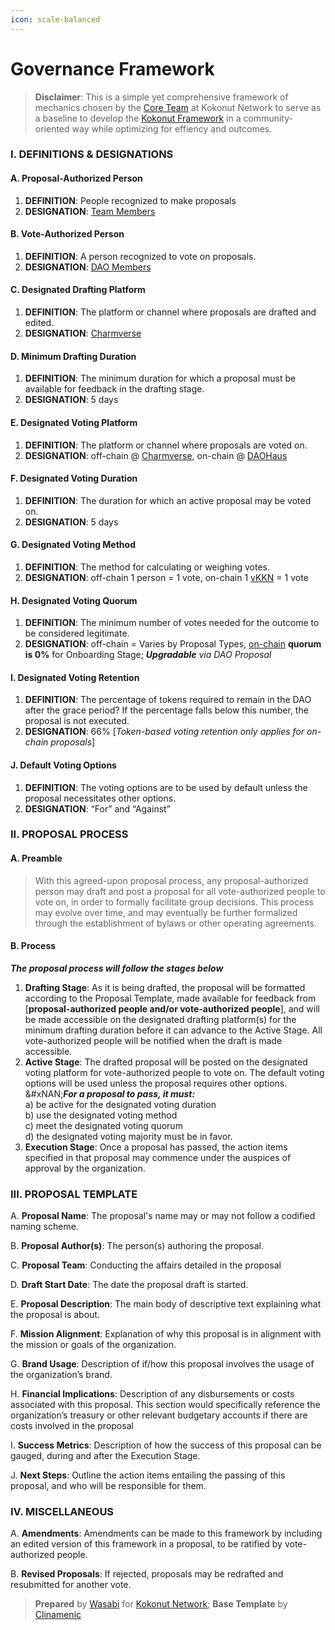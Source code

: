 ```yaml
---
icon: scale-balanced
---
```


# Governance Framework

> **Disclaimer**: This is a simple yet comprehensive framework of mechanics chosen by the [Core Team](https://kokonut.network/about) at Kokonut Network to serve as a baseline to develop the [Kokonut Framework](https://github.com/wasalo/kokonut-framework) in a community-oriented way while optimizing for effiency and outcomes.

### I. DEFINITIONS & DESIGNATIONS

#### A. Proposal-Authorized Person

1. **DEFINITION**: People recognized to make proposals
2. **DESIGNATION**: [Team Members](https://kokonut.network/about)

#### B. Vote-Authorized Person

1. **DEFINITION**: A person recognized to vote on proposals.
2. **DESIGNATION**: [DAO Members](https://link.kokonut.network/members)

#### C. Designated Drafting Platform

1. **DEFINITION**: The platform or channel where proposals are drafted and edited.
2. **DESIGNATION**: [Charmverse](https://charmverse.kokonut.network)

#### D. Minimum Drafting Duration

1. **DEFINITION**: The minimum duration for which a proposal must be available for feedback in the drafting stage.
2. **DESIGNATION**: 5 days

#### E. Designated Voting Platform

1. **DEFINITION**: The platform or channel where proposals are voted on.
2. **DESIGNATION**: off-chain @ [Charmverse](https://charmverse.kokonut.network), on-chain @ [DAOHaus](https://link.kokonut.network/dao)

#### F. Designated Voting Duration

1. **DEFINITION**: The duration for which an active proposal may be voted on.
2. **DESIGNATION**: 5 days

#### G. Designated Voting Method

1. **DEFINITION**: The method for calculating or weighing votes.
2. **DESIGNATION**: off-chain 1 person = 1 vote, on-chain 1 [vKKN](https://gnosisscan.io/token/0xc6b075ac3234a7ac729114b27370b552fa284690) = 1 vote

#### H. Designated Voting Quorum

1. **DEFINITION**: The minimum number of votes needed for the outcome to be considered legitimate.
2. **DESIGNATION**: off-chain = Varies by Proposal Types, [on-chain](https://link.kokonut.network/dao) **quorum is 0%** for Onboarding Stage; _**Upgradable**_ _via DAO Proposal_

#### I. Designated Voting Retention

1. **DEFINITION**: The percentage of tokens required to remain in the DAO after the grace period? If the percentage falls below this number, the proposal is not executed.
2. **DESIGNATION**: 66% \[_Token-based voting retention only applies for on-chain proposals_]

#### J. Default Voting Options

1. **DEFINITION**: The voting options are to be used by default unless the proposal necessitates other options.
2. **DESIGNATION**: “For” and “Against”

### II. PROPOSAL PROCESS

#### A. Preamble

> With this agreed-upon proposal process, any proposal-authorized person may draft and post a proposal for all vote-authorized people to vote on, in order to formally facilitate group decisions. This process may evolve over time, and may eventually be further formalized through the establishment of bylaws or other operating agreements.

#### B. Process

_**The proposal process will follow the stages below**_

1. **Drafting Stage**: As it is being drafted, the proposal will be formatted according to the Proposal Template, made available for feedback from \[**proposal-authorized people and/or vote-authorized people**], and will be made accessible on the designated drafting platform(s) for the minimum drafting duration before it can advance to the Active Stage. All vote-authorized people will be notified when the draft is made accessible.
2. **Active Stage**: The drafted proposal will be posted on the designated voting platform for vote-authorized people to vote on. The default voting options will be used unless the proposal requires other options.\
   &#xNAN;_**For a proposal to pass, it must:**_\
   a) be active for the designated voting duration\
   b) use the designated voting method\
   c) meet the designated voting quorum\
   d) the designated voting majority must be in favor.
3. **Execution Stage**: Once a proposal has passed, the action items specified in that proposal may commence under the auspices of approval by the organization.

### III. PROPOSAL TEMPLATE

A. **Proposal Name**: The proposal's name may or may not follow a codified naming scheme.

B. **Proposal Author(s)**: The person(s) authoring the proposal.

C. **Proposal Team**: Conducting the affairs detailed in the proposal

D. **Draft Start Date**: The date the proposal draft is started.

E. **Proposal Description**: The main body of descriptive text explaining what the proposal is about.

F. **Mission Alignment**: Explanation of why this proposal is in alignment with the mission or goals of the organization.

G. **Brand Usage**: Description of if/how this proposal involves the usage of the organization’s brand.

H. **Financial Implications**: Description of any disbursements or costs associated with this proposal. This section would specifically reference the organization’s treasury or other relevant budgetary accounts if there are costs involved in the proposal

I. **Success Metrics**: Description of how the success of this proposal can be gauged, during and after the Execution Stage.

J. **Next Steps**: Outline the action items entailing the passing of this proposal, and who will be responsible for them.

### IV. MISCELLANEOUS

A. **Amendments**: Amendments can be made to this framework by including an edited version of this framework in a proposal, to be ratified by vote-authorized people.

B. **Revised Proposals**: If rejected, proposals may be redrafted and resubmitted for another vote.

> **Prepared** by [Wasabi](https://twitter.com/WasabiNetwork) for [Kokonut Network](https://kokonut.network/); **Base Template** by [Clinamenic](https://twitter.com/clinamenic)
